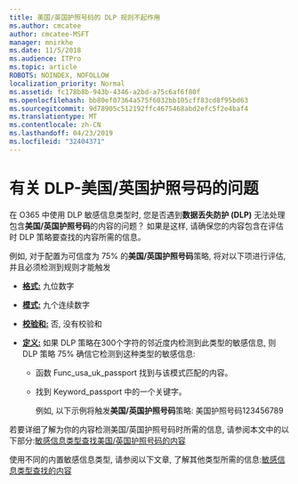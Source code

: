 ```yaml
---
title: 美国/英国护照号码的 DLP 规则不起作用
ms.author: cmcatee
author: cmcatee-MSFT
manager: mnirkhe
ms.date: 11/5/2018
ms.audience: ITPro
ms.topic: article
ROBOTS: NOINDEX, NOFOLLOW
localization_priority: Normal
ms.assetid: fc178b8b-943b-4346-a2bd-a75c6af6f80f
ms.openlocfilehash: bb80ef07364a575f6032bb105cff83cd8f95bd63
ms.sourcegitcommit: 9d78905c512192ffc4675468abd2efc5f2e4baf4
ms.translationtype: MT
ms.contentlocale: zh-CN
ms.lasthandoff: 04/23/2019
ms.locfileid: "32404371"
---
```

# <a name="problems-with-dlp---usuk-passport-numbers"></a>有关 DLP-美国/英国护照号码的问题

在 O365 中使用 DLP 敏感信息类型时, 您是否遇到**数据丢失防护 (DLP)** 无法处理包含**美国/英国护照号码**的内容的问题？ 如果是这样, 请确保您的内容包含在评估时 DLP 策略要查找的内容所需的信息。 
  
例如, 对于配置为可信度为 75% 的**美国/英国护照号码**策略, 将对以下项进行评估, 并且必须检测到规则才能触发 
  
- **[格式:](https://docs.microsoft.com/office365/securitycompliance/what-the-sensitive-information-types-look-for#format-77)** 九位数字 
    
- **[模式:](https://docs.microsoft.com/office365/securitycompliance/what-the-sensitive-information-types-look-for#pattern-77)** 九个连续数字 
    
- **[校验和:](https://docs.microsoft.com/office365/securitycompliance/what-the-sensitive-information-types-look-for#checksum-76)** 否, 没有校验和 
    
- **[定义:](https://docs.microsoft.com/office365/securitycompliance/what-the-sensitive-information-types-look-for#definition-77)** 如果 DLP 策略在300个字符的邻近度内检测到此类型的敏感信息, 则 DLP 策略 75% 确信它检测到这种类型的敏感信息: 
    
  - 函数 Func_usa_uk_passport 找到与该模式匹配的内容。
    
  - 找到 Keyword_passport 中的一个关键字。
    
    例如, 以下示例将触发**美国/英国护照号码**策略: 美国护照号码123456789 
    
若要详细了解为你的内容检测美国/英国护照号码时所需的信息, 请参阅本文中的以下部分:[敏感信息类型查找美国/英国护照号码的内容](https://docs.microsoft.com/office365/securitycompliance/what-the-sensitive-information-types-look-for#us--uk-passport-number)
  
使用不同的内置敏感信息类型, 请参阅以下文章, 了解其他类型所需的信息:[敏感信息类型查找的内容](https://docs.microsoft.com/office365/securitycompliance/what-the-sensitive-information-types-look-for)
  

